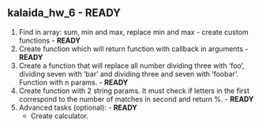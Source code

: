 kalaida_hw_6 - READY
-
1. Find in array: sum, min and max, replace min and max - create custom functions - <b>READY</b>
2. Create function which will return function with callback in arguments - <b>READY</b>
3. Create a function that will replace all number dividing three with ‘foo’, dividing seven with ‘bar’ and dividing three and seven with ‘foobar’. Function with n params. - <b>READY</b>
4. Create function with 2 string params. It must check if letters in the first correspond to the number of matches in second and return %. - <b>READY</b>
5. Advanced tasks (optional): - <b>READY</b>
   - Create calculator.